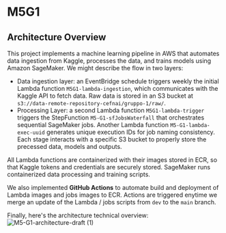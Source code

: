 # M5G1
## Architecture Overview
This project implements a machine learning pipeline in AWS that automates data ingestion from Kaggle, processes the data, and trains models using Amazon SageMaker. We might describe the flow in two layers:
  * Data ingestion layer: an EventBridge schedule triggers weekly the initial Lambda function ```M5G1-lambda-ingestion```, which communicates with the Kaggle API to fetch data. Raw data is stored in an S3 bucket at ```s3://data-remote-repository-cefnai/gruppo-1/raw/```.
  * Processing Layer: a second Lambda function ```M5G1-lambda-trigger``` triggers the StepFunction ```M5-G1-sfJobsWaterfall``` that orchestrates sequential SageMaker jobs. Another Lambda function ```M5-G1-lambda-exec-uuid``` generates unique execution IDs for job naming consistency. Each stage interacts with a specific S3 bucket to properly store the precessed data, models and outputs.

All Lambda functions are containerized with their images stored in ECR, so that Kaggle tokens and credentials are securely stored. SageMaker runs containerized data processing and training scripts.

We also implemented **GitHub Actions** to automate build and deployment of Lambda images and jobs images to ECR. Actions are triggered enytime we merge an update of the Lambda / jobs scripts from ```dev``` to the ```main``` branch.

Finally, here's the architecture technical overview:
![M5-G1-architecture-draft (1)](https://github.com/user-attachments/assets/8ac0759a-5231-4ce9-99fc-c2c29bc6fcbb)


